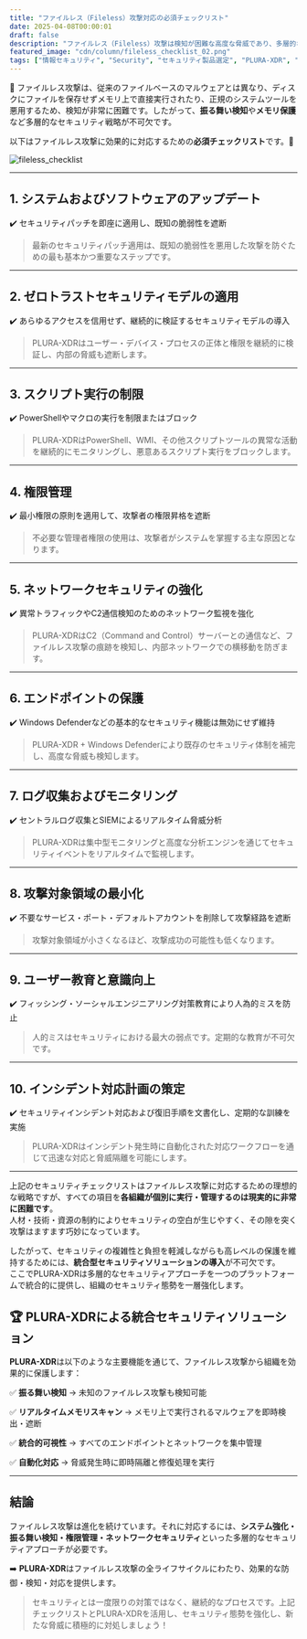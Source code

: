 ```yaml
---
title: "ファイルレス（Fileless）攻撃対応の必須チェックリスト"
date: 2025-04-08T00:00:01
draft: false
description: "ファイルレス（Fileless）攻撃は検知が困難な高度な脅威であり、多層的なセキュリティ戦略が必須です。本記事では対応のための重要なチェックリストと、PLURA-XDRを基盤とした統合セキュリティソリューションを紹介します。"
featured_image: "cdn/column/fileless_checklist_02.png"
tags: ["情報セキュリティ", "Security", "セキュリティ製品選定", "PLURA-XDR", "企業セキュリティ"]
---
```


🧬 ファイルレス攻撃は、従来のファイルベースのマルウェアとは異なり、ディスクにファイルを保存せずメモリ上で直接実行されたり、正規のシステムツールを悪用するため、検知が非常に困難です。したがって、**振る舞い検知**や**メモリ保護**など多層的なセキュリティ戦略が不可欠です。

以下はファイルレス攻撃に効果的に対応するための**必須チェックリスト**です。🚀

<!--more-->
![fileless_checklist](https://blog.plura.io/cdn/column/fileless_checklist_02.png)

---

## 1. システムおよびソフトウェアのアップデート

✔️ セキュリティパッチを即座に適用し、既知の脆弱性を遮断

> 最新のセキュリティパッチ適用は、既知の脆弱性を悪用した攻撃を防ぐための最も基本かつ重要なステップです。

---

## 2. ゼロトラストセキュリティモデルの適用

✔️ あらゆるアクセスを信用せず、継続的に検証するセキュリティモデルの導入

> PLURA-XDRはユーザー・デバイス・プロセスの正体と権限を継続的に検証し、内部の脅威も遮断します。

---

## 3. スクリプト実行の制限

✔️ PowerShellやマクロの実行を制限またはブロック

> PLURA-XDRはPowerShell、WMI、その他スクリプトツールの異常な活動を継続的にモニタリングし、悪意あるスクリプト実行をブロックします。

---

## 4. 権限管理

✔️ 最小権限の原則を適用して、攻撃者の権限昇格を遮断

> 不必要な管理者権限の使用は、攻撃者がシステムを掌握する主な原因となります。

---

## 5. ネットワークセキュリティの強化

✔️ 異常トラフィックやC2通信検知のためのネットワーク監視を強化

> PLURA-XDRはC2（Command and Control）サーバーとの通信など、ファイルレス攻撃の痕跡を検知し、内部ネットワークでの横移動を防ぎます。

---

## 6. エンドポイントの保護

✔️ Windows Defenderなどの基本的なセキュリティ機能は無効にせず維持

> PLURA-XDR + Windows Defenderにより既存のセキュリティ体制を補完し、高度な脅威も検知します。

---

## 7. ログ収集およびモニタリング

✔️ セントラルログ収集とSIEMによるリアルタイム脅威分析

> PLURA-XDRは集中型モニタリングと高度な分析エンジンを通じてセキュリティイベントをリアルタイムで監視します。

---

## 8. 攻撃対象領域の最小化

✔️ 不要なサービス・ポート・デフォルトアカウントを削除して攻撃経路を遮断

> 攻撃対象領域が小さくなるほど、攻撃成功の可能性も低くなります。

---

## 9. ユーザー教育と意識向上

✔️ フィッシング・ソーシャルエンジニアリング対策教育により人為的ミスを防止

> 人的ミスはセキュリティにおける最大の弱点です。定期的な教育が不可欠です。

---

## 10. インシデント対応計画の策定

✔️ セキュリティインシデント対応および復旧手順を文書化し、定期的な訓練を実施

> PLURA-XDRはインシデント発生時に自動化された対応ワークフローを通じて迅速な対応と脅威隔離を可能にします。

---

上記のセキュリティチェックリストはファイルレス攻撃に対応するための理想的な戦略ですが、すべての項目を**各組織が個別に実行・管理するのは現実的に非常に困難です**。  
人材・技術・資源の制約によりセキュリティの空白が生じやすく、その隙を突く攻撃はますます巧妙になっています。

したがって、セキュリティの複雑性と負担を軽減しながらも高レベルの保護を維持するためには、**統合型セキュリティソリューションの導入**が不可欠です。  
ここでPLURA-XDRは多層的なセキュリティアプローチを一つのプラットフォームで統合的に提供し、組織のセキュリティ態勢を一層強化します。

## 🏆 **PLURA-XDRによる統合セキュリティソリューション**

**PLURA-XDR**は以下のような主要機能を通じて、ファイルレス攻撃から組織を効果的に保護します：

✅ **振る舞い検知** → 未知のファイルレス攻撃も検知可能

✅ **リアルタイムメモリスキャン** → メモリ上で実行されるマルウェアを即時検出・遮断

✅ **統合的可視性** → すべてのエンドポイントとネットワークを集中管理

✅ **自動化対応** → 脅威発生時に即時隔離と修復処理を実行

---

## **結論**

ファイルレス攻撃は進化を続けています。それに対応するには、**システム強化・振る舞い検知・権限管理・ネットワークセキュリティ**といった多層的なセキュリティアプローチが必要です。

➡️ **PLURA-XDR**はファイルレス攻撃の全ライフサイクルにわたり、効果的な防御・検知・対応を提供します。

> セキュリティとは一度限りの対策ではなく、継続的なプロセスです。上記チェックリストとPLURA-XDRを活用し、セキュリティ態勢を強化し、新たな脅威に積極的に対処しましょう！
